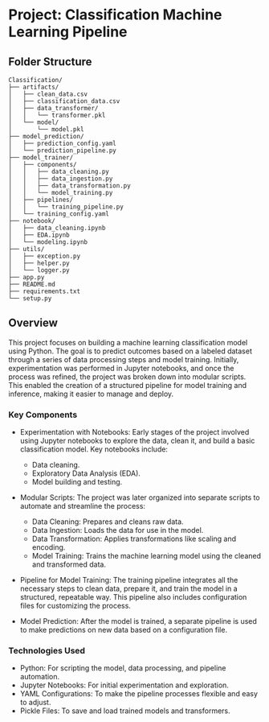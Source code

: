 # Project: Classification Machine Learning Pipeline

## Folder Structure
```plaintext
Classification/
├── artifacts/
│   ├── clean_data.csv
│   ├── classification_data.csv
│   ├── data_transformer/
│   │   └── transformer.pkl
│   └── model/
│       └── model.pkl
├── model_prediction/
│   ├── prediction_config.yaml
│   └── prediction_pipeline.py
├── model_trainer/
│   ├── components/
│   │   ├── data_cleaning.py
│   │   ├── data_ingestion.py
│   │   ├── data_transformation.py
│   │   └── model_training.py
│   ├── pipelines/
│   │   └── training_pipeline.py
│   └── training_config.yaml
├── notebook/
│   ├── data_cleaning.ipynb
│   ├── EDA.ipynb
│   └── modeling.ipynb
├── utils/
│   ├── exception.py
│   ├── helper.py
│   └── logger.py
├── app.py
├── README.md
├── requirements.txt
└── setup.py
```

## Overview
This project focuses on building a machine learning classification model using Python. The goal is to predict outcomes based on a labeled dataset through a series of data processing steps and model training. Initially, experimentation was performed in Jupyter notebooks, and once the process was refined, the project was broken down into modular scripts. This enabled the creation of a structured pipeline for model training and inference, making it easier to manage and deploy.

### Key Components
- Experimentation with Notebooks: Early stages of the project involved using Jupyter notebooks to explore the data, clean it, and build a basic classification model. Key notebooks include:

    - Data cleaning.
    - Exploratory Data Analysis (EDA).
    - Model building and testing.

- Modular Scripts: The project was later organized into separate scripts to automate and streamline the process:   
    - Data Cleaning: Prepares and cleans raw data.
    - Data Ingestion: Loads the data for use in the model.
    - Data Transformation: Applies transformations like scaling and encoding.
    - Model Training: Trains the machine learning model using the cleaned and transformed data.
    
- Pipeline for Model Training: The training pipeline integrates all the necessary steps to clean data, prepare it, and train the model in a structured, repeatable way. This pipeline also includes configuration files for customizing the process.

- Model Prediction: After the model is trained, a separate pipeline is used to make predictions on new data based on a configuration file.


### Technologies Used
- Python: For scripting the model, data processing, and pipeline automation.
- Jupyter Notebooks: For initial experimentation and exploration.
- YAML Configurations: To make the pipeline processes flexible and easy to adjust.
- Pickle Files: To save and load trained models and transformers.